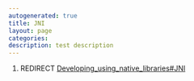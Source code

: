 ```yaml
---
autogenerated: true
title: JNI
layout: page
categories: 
description: test description
---
```


1.  REDIRECT [Developing\_using\_native\_libraries\#JNI](Developing_using_native_libraries#JNI)
